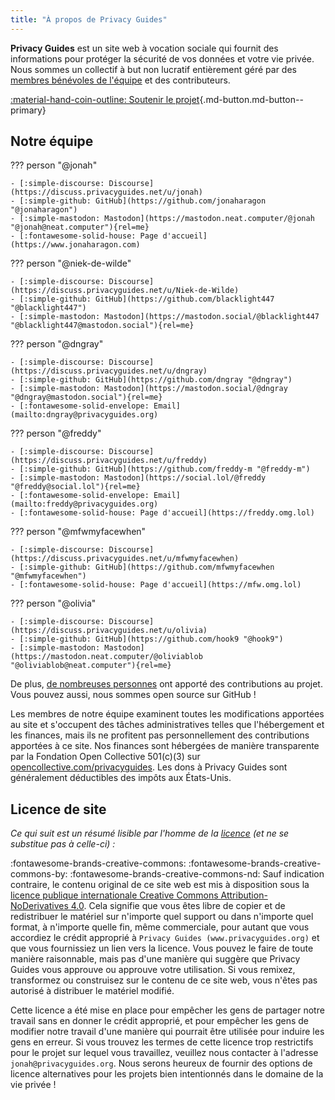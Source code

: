 ```yaml
---
title: "À propos de Privacy Guides"
---
```


**Privacy Guides** est un site web à vocation sociale qui fournit des informations pour protéger la sécurité de vos données et votre vie privée. Nous sommes un collectif à but non lucratif entièrement géré par des [membres bénévoles de l'équipe](https://discuss.privacyguides.net/g/team) et des contributeurs.

[:material-hand-coin-outline: Soutenir le projet](donate.md ""){.md-button.md-button--primary}

## Notre équipe

??? person "@jonah"

    - [:simple-discourse: Discourse](https://discuss.privacyguides.net/u/jonah)
    - [:simple-github: GitHub](https://github.com/jonaharagon "@jonaharagon")
    - [:simple-mastodon: Mastodon](https://mastodon.neat.computer/@jonah "@jonah@neat.computer"){rel=me}
    - [:fontawesome-solid-house: Page d'accueil](https://www.jonaharagon.com)

??? person "@niek-de-wilde"

    - [:simple-discourse: Discourse](https://discuss.privacyguides.net/u/Niek-de-Wilde)
    - [:simple-github: GitHub](https://github.com/blacklight447 "@blacklight447")
    - [:simple-mastodon: Mastodon](https://mastodon.social/@blacklight447 "@blacklight447@mastodon.social"){rel=me}

??? person "@dngray"

    - [:simple-discourse: Discourse](https://discuss.privacyguides.net/u/dngray)
    - [:simple-github: GitHub](https://github.com/dngray "@dngray")
    - [:simple-mastodon: Mastodon](https://mastodon.social/@dngray "@dngray@mastodon.social"){rel=me}
    - [:fontawesome-solid-envelope: Email](mailto:dngray@privacyguides.org)

??? person "@freddy"

    - [:simple-discourse: Discourse](https://discuss.privacyguides.net/u/freddy)
    - [:simple-github: GitHub](https://github.com/freddy-m "@freddy-m")
    - [:simple-mastodon: Mastodon](https://social.lol/@freddy "@freddy@social.lol"){rel=me}
    - [:fontawesome-solid-envelope: Email](mailto:freddy@privacyguides.org)
    - [:fontawesome-solid-house: Page d'accueil](https://freddy.omg.lol)

??? person "@mfwmyfacewhen"

    - [:simple-discourse: Discourse](https://discuss.privacyguides.net/u/mfwmyfacewhen)
    - [:simple-github: GitHub](https://github.com/mfwmyfacewhen "@mfwmyfacewhen")
    - [:fontawesome-solid-house: Page d'accueil](https://mfw.omg.lol)

??? person "@olivia"

    - [:simple-discourse: Discourse](https://discuss.privacyguides.net/u/olivia)
    - [:simple-github: GitHub](https://github.com/hook9 "@hook9")
    - [:simple-mastodon: Mastodon](https://mastodon.neat.computer/@oliviablob "@oliviablob@neat.computer"){rel=me}

De plus, [de nombreuses personnes](https://github.com/privacyguides/privacyguides.org/graphs/contributors) ont apporté des contributions au projet. Vous pouvez aussi, nous sommes open source sur GitHub !

Les membres de notre équipe examinent toutes les modifications apportées au site et s'occupent des tâches administratives telles que l'hébergement et les finances, mais ils ne profitent pas personnellement des contributions apportées à ce site. Nos finances sont hébergées de manière transparente par la Fondation Open Collective 501(c)(3) sur [opencollective.com/privacyguides](https://opencollective.com/privacyguides). Les dons à Privacy Guides sont généralement déductibles des impôts aux États-Unis.

## Licence de site

*Ce qui suit est un résumé lisible par l'homme de la [licence](https://github.com/privacyguides/privacyguides.org/blob/main/LICENSE) (et ne se substitue pas à celle-ci) :*

:fontawesome-brands-creative-commons: :fontawesome-brands-creative-commons-by: :fontawesome-brands-creative-commons-nd: Sauf indication contraire, le contenu original de ce site web est mis à disposition sous la [licence publique internationale Creative Commons Attribution-NoDerivatives 4.0](https://github.com/privacyguides/privacyguides.org/blob/main/LICENSE). Cela signifie que vous êtes libre de copier et de redistribuer le matériel sur n'importe quel support ou dans n'importe quel format, à n'importe quelle fin, même commerciale, pour autant que vous accordiez le crédit approprié à `Privacy Guides (www.privacyguides.org)` et que vous fournissiez un lien vers la licence. Vous pouvez le faire de toute manière raisonnable, mais pas d'une manière qui suggère que Privacy Guides vous approuve ou approuve votre utilisation. Si vous remixez, transformez ou construisez sur le contenu de ce site web, vous n'êtes pas autorisé à distribuer le matériel modifié.

Cette licence a été mise en place pour empêcher les gens de partager notre travail sans en donner le crédit approprié, et pour empêcher les gens de modifier notre travail d'une manière qui pourrait être utilisée pour induire les gens en erreur. Si vous trouvez les termes de cette licence trop restrictifs pour le projet sur lequel vous travaillez, veuillez nous contacter à l'adresse `jonah@privacyguides.org`. Nous serons heureux de fournir des options de licence alternatives pour les projets bien intentionnés dans le domaine de la vie privée !
